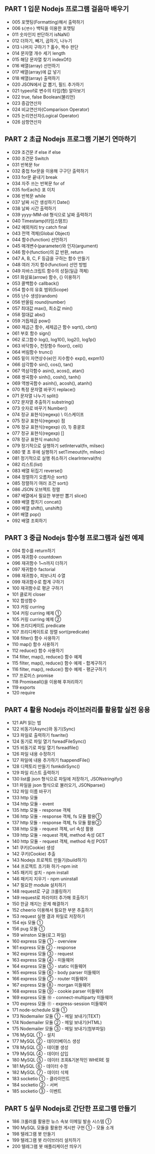 ## PART 1 입문 Nodejs 프로그램 걸음마 배우기
* 005 포맷팅(Formatting)해서 출력하기
* 006 `${변수}` 백틱을 이용한 포맷팅
* 011 숫자인지 판단하기 isNaN()
* 012 더하기, 빼기, 곱하기, 나누기
* 013 나머지 구하기 ? 홀수, 짝수 판단
* 014 문자열 개수 세기 length
* 015 해당 문자열 찾기 indexOf()
* 016 배열(array) 선언하기
* 017 배열(array)에 값 넣기
* 018 배열(array) 출력하기
* 020 JSON에서 값 뽑기, 필드 추가하기
* 021 typeof로 변수의 타입(형) 알아보기
* 022 true, false Boolean(불리언)
* 023 증감연산자
* 024 비교연산자(Comparison Operator)
* 025 논리연산자(Logical Operator)
* 026 삼항연산자


## PART 2 초급 Nodejs 프로그램 기본기 연마하기
* 029 조건문 if else if else
* 030 조건문 Switch
* 031 반복문 for
* 032 중첩 for문을 이용해 구구단 출력하기
* 033 for문 끝내기 break
* 034 자주 쓰는 반복문 for of
* 035 forEach() 포 이치
* 036 반복문 while
* 037 날짜 시간 생성하기 Date()
* 038 날짜 시간 출력하기
* 039 yyyy-MM-dd 형식으로 날짜 출력하기
* 040 Timestamp(타임스탬프)
* 042 예외처리 try catch final
* 043 전역 객체(Global Object)
* 044 함수(function) 선언하기
* 045 매개변수(parameter)와 인자(argument)
* 046 함수(function)의 값 반환, return
* 047 A, B, C, F 등급을 구하는 함수 만들기
* 048 여러 가지 함수(function) 선언 방법
* 049 자바스크립트 함수의 성질(일급 객체)
* 051 화살표(arrow) 함수, {} 이용하기
* 053 콜백함수 callback()
* 054 함수의 유효 범위(Scope)
* 055 난수 생성(random)
* 056 반올림 round(number)
* 057 최대값 max(), 최소값 min()
* 058 절대값 abs()
* 059 거듭제곱 pow()
* 060 제곱근 함수, 세제곱근 함수 sqrt(), cbrt()
* 061 부호 함수 sign()
* 062 로그함수 log(), log10(), log2(), log1p()
* 063 바닥함수, 천장함수 floor(), ceil()
* 064 버림함수 trunc()
* 065 밑이 자연상수(e)인 지수함수 exp(), expm1()
* 066 삼각함수 sin(), cos(), tan()
* 067 역삼각함수 asin(), acos(), atan()
* 068 쌍곡함수 sinh(), cosh(), tanh()
* 069 역쌍곡함수 asinh(), acosh(), atanh()
* 070 특정 문자열 바꾸기 replace()
* 071 문자열 나누기 split()
* 072 문자열 추출하기 substring()
* 073 숫자로 바꾸기 Number()
* 074 정규 표현식(regexp) \ 이스케이프
* 075 정규 표현식(regexp) 점
* 076 정규 표현식(regexp) {0, 1} 중괄호
* 077 정규 표현식(regexp) []
* 078 정규 표현식 match()
* 079 정기적으로 실행하기 setInterval(fn, milsec)
* 080 몇 초 후에 실행하기 setTimeout(fn, milsec)
* 081 정기적으로 실행 취소하기 clearInterval(fn)
* 082 리스트(list)
* 083 배열 뒤집기 reverse()
* 084 정렬하기 오름차순 sort()
* 085 정렬하기 여러 조건 sort()
* 086 JSON 오브젝트 정렬
* 087 배열에서 필요한 부분만 뽑기 slice()
* 089 배열 합치기 concat()
* 090 배열 shift(), unshift()
* 091 배열 pop()
* 092 배열 조회하기


## PART 3 중급 Nodejs 함수형 프로그램과 실전 예제
* 094 함수를 return하기
* 095 재귀함수 countdown
* 096 재귀함수 1~n까지 더하기
* 097 재귀함수 factorial
* 098 재귀함수, 피보나치 수열
* 099 재귀함수로 합계 구하기
* 100 재귀함수로 평균 구하기
* 101 클로저 closer
* 102 합성함수
* 103 커링 curring
* 104 커링 curring 예제 ①
* 105 커링 curring 예제 ②
* 106 프리디케이트 predicate
* 107 프리디케이트로 정렬 sort(predicate)
* 108 filter() 함수 사용하기
* 110 map() 함수 사용하기
* 112 reduce() 함수 사용하기
* 114 filter, map(), reduce() 함수 예제
* 115 filter, map(), reduce() 함수 예제 - 합계구하기
* 116 filter, map(), reduce() 함수 예제 - 평균구하기
* 117 프로미스 promise
* 118 Promiseall()을 이용해 후처리하기
* 119 exports
* 120 require


## PART 4 활용 Nodejs 라이브러리를 활용할 실전 응용
* 121 API 읽는 법
* 122 비동기(Async)와 동기(Sync)
* 123 파일로 출력하기 fswrite()
* 124 동기로 파일 열기 fsreadFileSync()
* 125 비동기로 파일 열기 fsreadfile()
* 126 파일 내용 수정하기
* 127 파일에 내용 추가하기 fsappendFile()
* 128 디렉토리 만들기 fsmkdirSync()
* 129 파일 리스트 출력하기
* 130 list를 json 형식으로 파일에 저장하기, JSONstringify()
* 131 파일을 json 형식으로 불러오기, JSONparse()
* 132 파일 이름 바꾸기
* 133 http 모듈
* 134 http 모듈 - event
* 135 http 모듈 - response 객체
* 136 http 모듈 - response 객체, fs 모듈 활용①
* 137 http 모듈 - response 객체, fs 모듈 활용②
* 138 http 모듈 - request 객체, url 속성 활용
* 139 http 모듈 - request 객체, method 속성 GET
* 140 http 모듈 - request 객체, method 속성 POST
* 141 쿠키(Cookie) 생성
* 142 쿠키(Cookie) 추출
* 143 Nodejs 프로젝트 만들기(build하기)
* 144 프로젝트 초기화 하기-npm init
* 145 패키지 설치 - npm install
* 146 패키지 지우기 - npm uninstall
* 147 필요한 module 설치하기
* 148 request로 구글 크롤링하기
* 149 request로 파라미터 추가해 호출하기
* 150 한글 깨지는 문제 해결하기
* 152 cheerio 이용해서 필요한 부분 추출하기
* 153 request 실행 결과 파일로 저장하기
* 154 ejs 모듈 ①
* 156 pug 모듈 ①
* 159 winston 모듈(로그 파일)
* 160 express 모듈 ① - overview
* 161 express 모듈 ② - response
* 162 express 모듈 ③ - request
* 163 express 모듈 ④ - 미들웨어
* 164 express 모듈 ⑤ - static 미들웨어
* 165 express 모듈 ⑥ - body parser 미들웨어
* 166 express 모듈 ⑦ - router 미들웨어
* 167 express 모듈 ⑧ - morgan 미들웨어
* 168 express 모듈 ⑨ - cookie parser 미들웨어
* 169 express 모듈 ⑩ - connect-multiparty 미들웨어
* 170 express 모듈 ⑪ - express-session 미들웨어
* 171 node-schedule 모듈 ①
* 173 Nodemailer 모듈 ① - 메일 보내기(TEXT)
* 174 Nodemailer 모듈 ② - 메일 보내기(HTML)
* 175 Nodemailer 모듈 ③ - 메일 보내기(첨부파일)
* 176 MySQL ① - 설치
* 177 MySQL ② - 데이터베이스 생성
* 178 MySQL ③ - 테이블 생성
* 179 MySQL ④ - 데이터 삽입
* 180 MySQL ⑤ - 데이터 조회&기본적인 WHERE 절
* 181 MySQL ⑥ - 데이터 수정
* 182 MySQL ⑦ - 데이터 삭제
* 183 socketio ① - 클라이언트
* 184 socketio ② - 서버
* 185 socketio ③ - 이벤트


## PART 5 실무 Nodejs로 간단한 프로그램 만들기
* 186 크롤러를 활용한 뉴스 속보 이메일 발송 시스템 ①
* 190 MySQL 모듈을 활용한 게시판 구현 ① - 모듈 소개
* 198 텔레그램 봇 만들기
* 199 텔레그램 봇 라이브러리 설치하기
* 200 텔레그램 봇 애플리케이션 띄우기